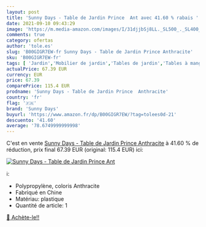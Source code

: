 ```yaml
---
layout: post
title: 'Sunny Days - Table de Jardin Prince  Ant avec 41.60 % rabais '
date: 2021-09-10 09:43:29
image: 'https://m.media-amazon.com/images/I/31djjbSj8LL._SL500_._SL400_.jpg'
comments: true
category: ofertas
author: 'tole.es'
slug: 'B00GIGR7EW-fr Sunny Days - Table de Jardin Prince Anthracite'
sku: 'B00GIGR7EW-fr'
tags: [ 'Jardin','Mobilier de jardin','Tables de jardin','Tables à manger de jardin','sunny days', ]
actualPrice: 67.39 EUR
currency: EUR
price: 67.39
comparePrice: 115.4 EUR
prodname: 'Sunny Days - Table de Jardin Prince  Anthracite'
country: 'fr'
flag: '🇫🇷'
brand: 'Sunny Days'
buyurl: 'https://www.amazon.fr/dp/B00GIGR7EW/?tag=tolees0d-21'
descuento: '41.60'
average: '78.6749999999998'
---
```


C'est en vente [Sunny Days - Table de Jardin Prince  Anthracite](https://www.amazon.fr/dp/B00GIGR7EW/?tag=tolees0d-21)  à  41.60 % de réduction, prix final  67.39 EUR (original: 115.4 EUR) ici:

[![Sunny Days - Table de Jardin Prince  Ant](https://m.media-amazon.com/images/I/31djjbSj8LL._SL500_._SL400_.jpg)](https://www.amazon.fr/dp/B00GIGR7EW/?tag=tolees0d-21)

ℹ️:

- Polypropylène, coloris Anthracite
- Fabriqué en Chine
- Matériau: plastique
- Quantité de article: 1

[🛒 Achète-le!!](https://www.amazon.fr/dp/B00GIGR7EW/?tag=tolees0d-21)
